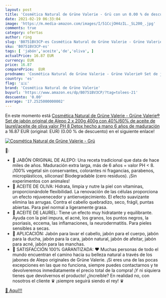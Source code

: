 ```yaml
---
layout: post
title: 'Cosmética Natural de Grüne Valerie - Grü con un 0.00 % de descuento'
date: 2021-02-19 06:33:04
image: 'https://m.media-amazon.com/images/I/51CcjOH4zIL._SL200_.jpg'
comments: true
category: ofertas
author: ring
slug: 'B0751BV3CP-es Cosmética Natural de Grüne Valerie - Grüne Valerie® Set de...'
sku: 'B0751BV3CP-es'
tags: [ 'jabón','aceite','de','oliva', ]
actualPrice: 16.87 EUR
currency: EUR
price: 16.87
comparePrice:  EUR
prodname: 'Cosmética Natural de Grüne Valerie - Grüne Valerie® Set de jabón original de Alepo 2 x 200g  400g  con 40%/60% de aceite de laurel/aceite de oliva  valor PH 8 Detox  hecho a mano  6 años de maduración'
country: 'es'
flag: '🇪🇸'
brand: 'Cosmética Natural de Grüne Valerie'
buyurl: 'https://www.amazon.es/dp/B0751BV3CP/?tag=tolees-21'
descuento: '0.00'
average: '17.2525000000002'
---
```


En este momento está [Cosmética Natural de Grüne Valerie - Grüne Valerie® Set de jabón original de Alepo 2 x 200g  400g  con 40%/60% de aceite de laurel/aceite de oliva  valor PH 8 Detox  hecho a mano  6 años de maduración](https://www.amazon.es/dp/B0751BV3CP/?tag=tolees-21) a 16.87 EUR (original:  EUR) (0.00 %  de descuento) en el siguiente enlace!

[![Cosmética Natural de Grüne Valerie - Grü](https://m.media-amazon.com/images/I/51CcjOH4zIL._SL200_.jpg)](https://www.amazon.es/dp/B0751BV3CP/?tag=tolees-21)

🔎:

- 🌿 JABÓN ORIGINAL DE ALEPO: Una receta tradicional que data de hace miles de años. Maduración extra larga, más de 6 años = valor PH < 8. ¡100% vegetal sin conservantes, colorantes ni fragancias, parabenos, microplásticos, siliconas! Biodegradable (cero residuos). ¡Sin experimentos con animales!
- 🌿 ACEITE DE OLIVA: Hidrata, limpia y nutre la piel con vitaminas, proporcionándole flexibilidad. La renovación de las células proporciona un efecto rejuvenecedor y antienvejecimiento. El efecto suavizante elimina las arrugas. Contra el cabello quebradizo, seco, frágil, puntas abiertas. Para piel normal a ligeramente grasa.
- 🌿 ACEITE DE LAUREL: Tiene un efecto muy hidratante y equilibrante. Ayuda con la piel impura, el acné, los granos, los puntos negros, la psoriasis, eccema, las inflamaciones, la neurodermatitis. Para pieles sensibles a secas.
- 🌿 APLICACIÓN: Jabón para lavar el cabello, jabón para el cuerpo, jabón para la ducha, jabón para la cara, jabón natural, jabón de afeitar, jabón para acné, jabón para las manchas.
- 🌿 SATISFACCIÓN 100% GARANTIZADA: ♥ Muchas personas de todo el mundo encuentran el camino hacia su belleza natural a través de los jabones de Alepo originales de Grüne Valerie. ¡Si eres una de las pocas excepciones en las que no funciona, siempre puedes contactarnos y te devolveremos inmediatamente el precio total de la compra! ¡Y ni siquiera tienes que devolvernos el producto! ¿Increíble? En realidad no, con nosotros el cliente ♛ ¡siempre seguirá siendo el rey! ♛

[🛒 Aquí!!!](https://www.amazon.es/dp/B0751BV3CP/?tag=tolees-21)
